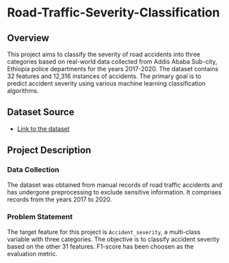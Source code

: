 # Road-Traffic-Severity-Classification

## Overview

This project aims to classify the severity of road accidents into three categories based on real-world data collected from Addis Ababa Sub-city, Ethiopia police departments for the years 2017-2020. The dataset contains 32 features and 12,316 instances of accidents. The primary goal is to predict accident severity using various machine learning classification algorithms.

## Dataset Source

- [Link to the dataset](https://dans.knaw.nl/nl/data-diensten/narcis/)

## Project Description

### Data Collection

The dataset was obtained from manual records of road traffic accidents and has undergone preprocessing to exclude sensitive information. It comprises records from the years 2017 to 2020.

### Problem Statement

The target feature for this project is `Accident_severity`, a multi-class variable with three categories. The objective is to classify accident severity based on the other 31 features. F1-score has been choosen as the evaluation metric.
